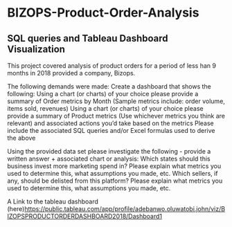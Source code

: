 # BIZOPS-Product-Order-Analysis
## SQL queries and Tableau Dashboard Visualization

This project covered analysis of product orders for a period of less han 9 months in 2018 provided a company, Bizops.

The following demands were made:
Create a dashboard that shows the following:
Using a chart (or charts) of your choice please provide a summary of Order metrics by Month (Sample metrics include: order volume, items sold, revenues)
Using a chart (or charts) of your choice please provide a summary of Product metrics (Use whichever metrics you think are relevant) and associated actions you’d take based on the metrics
Please include the associated SQL queries and/or Excel formulas used to derive the above

Using the provided data set please investigate the following - provide a written answer + associated chart or analysis:
Which states should this business invest more marketing spend in?
Please explain what metrics you used to determine this, what assumptions you made, etc.
Which sellers, if any, should be delisted from this platform?
Please explain what metrics you used to determine this, what assumptions you made, etc.

A Link to the tableau dashboard (here)<https://public.tableau.com/app/profile/adebanwo.oluwatobi.john/viz/BIZOPSPRODUCTORDERDASHBOARD2018/Dashboard1>
